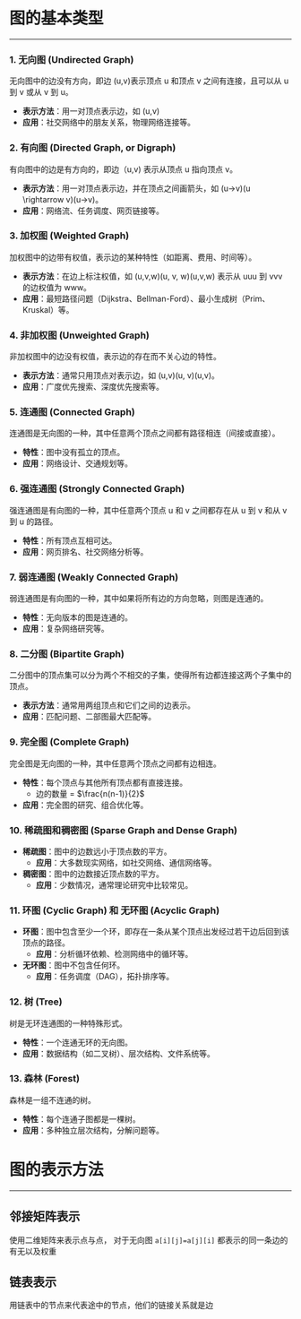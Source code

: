 # 图的基本类型
---
### 1. 无向图 (Undirected Graph)

无向图中的边没有方向，即边 (u,v)表示顶点 u 和顶点 v 之间有连接，且可以从 u 到 v 或从 v 到 u。

- **表示方法**：用一对顶点表示边，如 (u,v)
- **应用**：社交网络中的朋友关系，物理网络连接等。

### 2. 有向图 (Directed Graph, or Digraph)

有向图中的边是有方向的，即边（u,v) 表示从顶点 u 指向顶点 v。

- **表示方法**：用一对顶点表示边，并在顶点之间画箭头，如 (u→v)(u \rightarrow v)(u→v)。
- **应用**：网络流、任务调度、网页链接等。

### 3. 加权图 (Weighted Graph)

加权图中的边带有权值，表示边的某种特性（如距离、费用、时间等）。

- **表示方法**：在边上标注权值，如 (u,v,w)(u, v, w)(u,v,w) 表示从 uuu 到 vvv 的边权值为 www。
- **应用**：最短路径问题（Dijkstra、Bellman-Ford）、最小生成树（Prim、Kruskal）等。

### 4. 非加权图 (Unweighted Graph)

非加权图中的边没有权值，表示边的存在而不关心边的特性。

- **表示方法**：通常只用顶点对表示边，如 (u,v)(u, v)(u,v)。
- **应用**：广度优先搜索、深度优先搜索等。

### 5. 连通图 (Connected Graph)

连通图是无向图的一种，其中任意两个顶点之间都有路径相连（间接或直接）。

- **特性**：图中没有孤立的顶点。
- **应用**：网络设计、交通规划等。

### 6. 强连通图 (Strongly Connected Graph)

强连通图是有向图的一种，其中任意两个顶点 u 和 v 之间都存在从 u 到 v 和从 v 到 u 的路径。

- **特性**：所有顶点互相可达。
- **应用**：网页排名、社交网络分析等。

### 7. 弱连通图 (Weakly Connected Graph)

弱连通图是有向图的一种，其中如果将所有边的方向忽略，则图是连通的。

- **特性**：无向版本的图是连通的。
- **应用**：复杂网络研究等。

### 8. 二分图 (Bipartite Graph)

二分图中的顶点集可以分为两个不相交的子集，使得所有边都连接这两个子集中的顶点。

- **表示方法**：通常用两组顶点和它们之间的边表示。
- **应用**：匹配问题、二部图最大匹配等。

### 9. 完全图 (Complete Graph)

完全图是无向图的一种，其中任意两个顶点之间都有边相连。

- **特性**：每个顶点与其他所有顶点都有直接连接。
	- 边的数量 = $\frac{n(n-1)}{2}$
- **应用**：完全图的研究、组合优化等。

### 10. 稀疏图和稠密图 (Sparse Graph and Dense Graph)

- **稀疏图**：图中的边数远小于顶点数的平方。
    - **应用**：大多数现实网络，如社交网络、通信网络等。
- **稠密图**：图中的边数接近顶点数的平方。
    - **应用**：少数情况，通常理论研究中比较常见。

### 11. 环图 (Cyclic Graph) 和 无环图 (Acyclic Graph)

- **环图**：图中包含至少一个环，即存在一条从某个顶点出发经过若干边后回到该顶点的路径。
    - **应用**：分析循环依赖、检测网络中的循环等。
- **无环图**：图中不包含任何环。
    - **应用**：任务调度（DAG），拓扑排序等。

### 12. 树 (Tree)

树是无环连通图的一种特殊形式。

- **特性**：一个连通无环的无向图。
- **应用**：数据结构（如二叉树）、层次结构、文件系统等。

### 13. 森林 (Forest)

森林是一组不连通的树。

- **特性**：每个连通子图都是一棵树。
- **应用**：多种独立层次结构，分解问题等。

# 图的表示方法
---
## 邻接矩阵表示

使用二维矩阵来表示点与点， 对于无向图 `a[i][j]=a[j][i]` 都表示的同一条边的有无以及权重

## 链表表示

用链表中的节点来代表途中的节点，他们的链接关系就是边